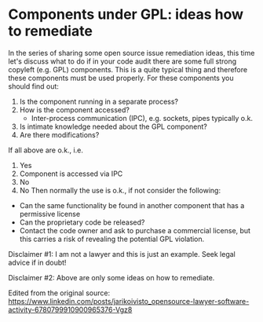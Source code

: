 # Components under GPL: ideas how to remediate

In the series of sharing some open source issue remediation ideas, this time let's discuss what to do if in your code audit there are some full strong copyleft (e.g. GPL) components. This is a quite typical thing and therefore these components must be used properly. For these components you should find out:

1. Is the component running in a separate process?
1. How is the component accessed?
    - Inter-process communication (IPC), e.g. sockets, pipes typically o.k.
1. Is intimate knowledge needed about the GPL component?
1. Are there modifications?

If all above are o.k., i.e.
1. Yes
1. Component is accessed via IPC
1. No
1. No
Then normally the use is o.k., if not consider the following:

- Can the same functionality be found in another component that has a permissive license
- Can the proprietary code be released?
- Contact the code owner and ask to purchase a commercial license, but this carries a risk of revealing the potential GPL violation.

Disclaimer #1: I am not a lawyer and this is just an example. Seek legal advice if in doubt!

Disclaimer #2: Above are only some ideas on how to remediate.



Edited from the original source: https://www.linkedin.com/posts/jarikoivisto_opensource-lawyer-software-activity-6780799910900965376-Vgz8
